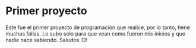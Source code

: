 # Primer proyecto 
Este fue el primer proyecto de programación que realice, por lo tanto, tiene muchas fallas. Lo subo solo para que vean como fueron mis inicios y que nadie nace sabiendo. Saludos :D!
